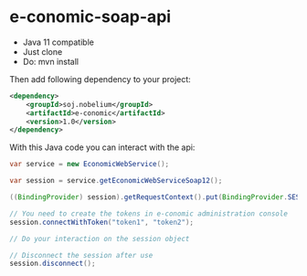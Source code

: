 # e-conomic-soap-api

* Java 11 compatible
* Just clone
* Do: mvn install


Then add following dependency to your project:
```xml
<dependency>
    <groupId>soj.nobelium</groupId>
    <artifactId>e-conomic</artifactId>
    <version>1.0</version>
</dependency>
```

With this Java code you can interact with the api:
```java
var service = new EconomicWebService();

var session = service.getEconomicWebServiceSoap12();

((BindingProvider) session).getRequestContext().put(BindingProvider.SESSION_MAINTAIN_PROPERTY, true);

// You need to create the tokens in e-conomic administration console 
session.connectWithToken("token1", "token2");

// Do your interaction on the session object

// Disconnect the session after use
session.disconnect();

```
